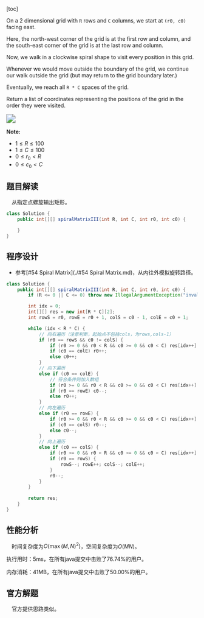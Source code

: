[toc]

On a 2 dimensional grid with `R` rows and `C` columns, we start at `(r0, c0)` facing east.

Here, the north-west corner of the grid is at the first row and column, and the south-east corner of the grid is at the last row and column.

Now, we walk in a clockwise spiral shape to visit every position in this grid. 

Whenever we would move outside the boundary of the grid, we continue our walk outside the grid (but may return to the grid boundary later.) 

Eventually, we reach all `R * C` spaces of the grid.

Return a list of coordinates representing the positions of the grid in the order they were visited.

<img src="../images/#885.png" style="zoom:150%;" />



**Note:**

* $1 \le R \le 100$
* $1 \le C \le 100$
* $0 \le r_0 < R$
* $0 \le c_0 < C$



## 题目解读

&emsp;从指定点螺旋输出矩形。

```java
class Solution {
    public int[][] spiralMatrixIII(int R, int C, int r0, int c0) {

    }
}
```

## 程序设计

* 参考[#54 Spiral Matrix](./#54 Spiral Matrix.md)，从内往外模拟旋转路径。

```java
class Solution {
    public int[][] spiralMatrixIII(int R, int C, int r0, int c0) {
        if (R <= 0 || C <= 0) throw new IllegalArgumentException("invalid param");

        int idx = 0;
        int[][] res = new int[R * C][2];
        int rowS = r0, rowE = r0 + 1, colS = c0 - 1, colE = c0 + 1;

        while (idx < R * C) {
            // 向右遍历（注意判断，起始点不包括cols，为rows,cols-1）
            if (r0 == rowS && c0 != colS) {
                if (r0 >= 0 && r0 < R && c0 >= 0 && c0 < C) res[idx++] = new int[]{r0, c0};
                if (c0 == colE) r0++;
                else c0++;
            }
            // 向下遍历
            else if (c0 == colE) {
                // 符合条件则加入数组
                if (r0 >= 0 && r0 < R && c0 >= 0 && c0 < C) res[idx++] = new int[]{r0, c0};
                if (r0 == rowE) c0--;
                else r0++;
            }
            // 向左遍历
            else if (r0 == rowE) {
                if (r0 >= 0 && r0 < R && c0 >= 0 && c0 < C) res[idx++] = new int[]{r0, c0};
                if (c0 == colS) r0--;
                else c0--;
            }
            // 向上遍历
            else if (c0 == colS) {
                if (r0 >= 0 && r0 < R && c0 >= 0 && c0 < C) res[idx++] = new int[]{r0, c0};
                if (r0 == rowS) {
                    rowS--; rowE++; colS--; colE++;
                }
                r0--;
            }
        }
       
        return res;
    }
}
```

## 性能分析

&emsp;时间复杂度为$O(\max(M,N)^2)$，空间复杂度为$O(MN)$。

执行用时：5ms，在所有java提交中击败了76.74%的用户。

内存消耗：41MB，在所有java提交中击败了50.00%的用户。

## 官方解题

&emsp;官方提供思路类似。